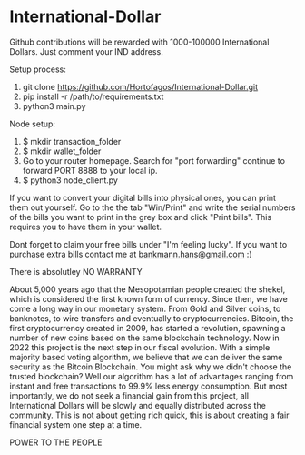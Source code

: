 # International-Dollar

Github contributions will be rewarded with 1000-100000 International Dollars.
Just comment your IND address.

Setup process:
  1. git clone https://github.com/Hortofagos/International-Dollar.git
  2. pip install -r /path/to/requirements.txt
  3. python3 main.py


Node setup:
  1. $ mkdir transaction_folder
  2. $ mkdir wallet_folder
  3. Go to your router homepage. Search for "port forwarding" continue to forward PORT 8888 to your local ip.
  4. $ python3 node_client.py 

If you want to convert your digital bills into physical ones, you can print them out yourself.
Go to the the tab "Win/Print" and write the serial numbers of the bills you
want to print in the grey box and click "Print bills". This requires you to have them in 
your wallet.

Dont forget to claim your free bills under "I'm feeling lucky".
If you want to purchase extra bills contact me at bankmann.hans@gmail.com 
:)

There is absolutley NO WARRANTY

About 5,000 years ago that the Mesopotamian people created the shekel,
which is considered the first known form of currency. Since then,
we have come a long way in our monetary system. From Gold and Silver
coins, to banknotes, to wire transfers and eventually to
cryptocurrencies. Bitcoin, the first cryptocurrency created in 2009,
has started a revolution, spawning a number of new coins based
on the same blockchain technology. Now in 2022 this project is
the next step in our fiscal evolution. With a simple majority based
voting algorithm, we believe that we can deliver the same security
as the Bitcoin Blockchain. You might ask why we didn't choose the
trusted blockchain? Well our algorithm has a lot of advantages
ranging from instant and free transactions to 99.9% less energy
consumption. But most importantly, we do not seek a financial gain
from this project, all International Dollars will be slowly and
equally distributed across the community. This is not about getting
rich quick, this is about creating a fair financial system one step at a time.

POWER TO THE PEOPLE

